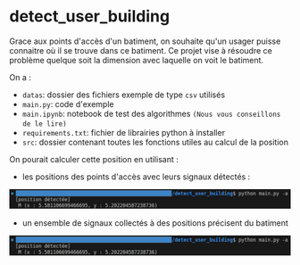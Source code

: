# detect_user_building

Grace aux points d'accès d'un batiment, on souhaite qu'un usager puisse connaitre où il se trouve dans ce batiment. Ce projet vise à résoudre ce problème quelque soit la dimension avec laquelle on voit le batiment.

On a :

* `datas`: dossier des fichiers exemple de type `csv` utilisés
* `main.py`: code d'exemple
* `main.ipynb`: notebook de test des algorithmes `(Nous vous conseillons de le lire)`
* `requirements.txt`: fichier de librairies python à installer
* `src`: dossier contenant toutes les fonctions utiles au calcul de la position

On pourait calculer cette position en utilisant :

* les positions des points d'accès avec leurs signaux détectés :

![Test de la détection](images/test2.png "Premier test de détection")

* un ensemble de signaux collectés à des positions précisent du batiment

![Test de la détection](images/test2.png "Deuxième test de détection")
